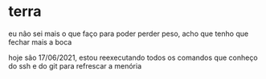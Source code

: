 # terra


eu não sei mais o que faço para poder perder peso, acho que tenho que fechar mais a boca

hoje são 17/06/2021, estou reexecutando todos os comandos que conheço do ssh e do git para refrescar a menória
